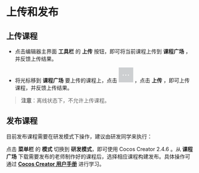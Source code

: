 # 上传和发布

## 上传课程

- 点击编辑器主界面 **工具栏** 的 **上传** 按钮，即可将当前课程上传到 **课程广场** ，并反馈上传结果。

- 将光标移到 **课程广场** 要上传的课程上，点击 ![更多](../img/lesson_more.png) ，点击 **上传** ，即可上传课程，并反馈上传结果。

> **注意**：离线状态下，不允许上传课程。

## 发布课程

目前发布课程需要在研发模式下操作，建议由研发同学来执行：

点击 **菜单栏** 的 **模式** 切换到 **研发模式**，即可使用 Cocos Creator 2.4.6 。从 **课程广场** 下载需要发布的老师制作好的课程后，选择相应课程构建发布。具体操作可通过 [**Cocos Creator 用户手册**](https://docs.cocos.com/creator/manual/zh/publish/) 进行学习。
